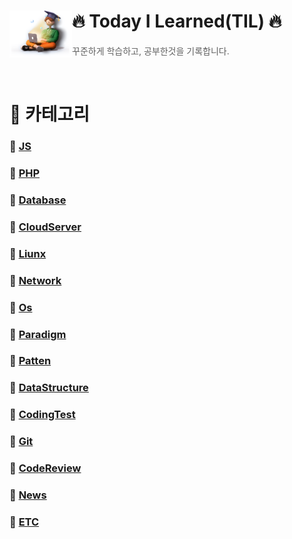 # 🔥 Today I Learned(TIL) 🔥 <img src="./logo.png" align=left width="100" alt="TIL Logo" />

> 꾸준하게 학습하고, 공부한것을 기록합니다.      

<br/>

# 📂 카테고리

### 📝 [JS](./study/JS/js.md)

### 📝 [PHP](./study/PHP/php.md)

### 📝 [Database](./study/Database/database.md)

### 📝 [CloudServer](./study/CloudServer/cloudserver.md)

### 📝 [Liunx](./study/Liunx/liunx.md)

### 📝 [Network](./study/Network/network.md)

### 📝 [Os](./study/Os/os.md)

### 📝 [Paradigm](./study/Paradigm/paradigm.md)

### 📝 [Patten](./study/Pattern/patten.md)

### 📝 [DataStructure](/study/DataStructure/datastructure.md)

### 📝 [CodingTest](./study/CodingTest/codingtest.md)

### 📝 [Git](./study/Git/)

### 📝 [CodeReview](./study/Codereview/codereview.md)

### 📝 [News](./study/News/news.md)

### 📝 [ETC](./study/ETC/etc.md)
